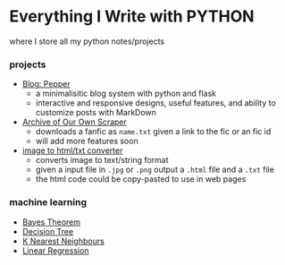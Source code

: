 # Everything I Write with PYTHON
where I store all my python notes/projects 

### projects
- [Blog: Pepper](https://github.com/iasnobmatsu/Blog-Pepper)
    - a minimalisitic blog system with python and flask
    - interactive and responsive designs, useful features, and ability to customize posts with MarkDown
- [Archive of Our Own Scraper](https://github.com/iasnobmatsu/ao3-fiction-scraper)
    - downloads a fanfic as `name.txt` given a link to the fic or an fic id
    - will add more features soon 
- [image to html/txt converter](imgtotext/imgtotxt.md)
    - converts image to text/string format
    - given a input file in `.jpg` or `.png` output a `.html` file and a `.txt` file
    - the html code could be copy-pasted to use in web pages

### machine learning
- [Bayes Theorem](bayes-theorem/bayes.md)
- [Decision Tree](decision-tree/decision-tree.md)
- [K Nearest Neighbours](KNN/KNN.md)
- [Linear Regression](linear-reg/LR.md)


